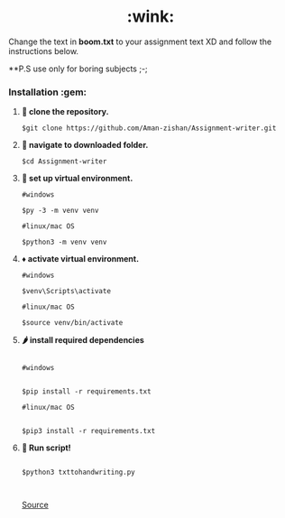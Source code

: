  <h1 align="center" > :wink: </h1>

Change the text in **boom.txt** to your assignment text XD and follow the instructions below.

**P.S use only for boring subjects ;-;

<h3>Installation :gem: </h3>

1. **:round_pushpin: clone the repository.**

   ```shell
   $git clone https://github.com/Aman-zishan/Assignment-writer.git

   ```
2. **:checkered_flag: navigate to downloaded folder.**

   ```shell
   $cd Assignment-writer

   ```
3. **:construction: set up virtual environment.**

   ```shell
   #windows
   
   $py -3 -m venv venv
   
   #linux/mac OS
   
   $python3 -m venv venv

   ```
4. **:diamonds: activate virtual environment.**

   ```shell
   #windows

   $venv\Scripts\activate
   
   #linux/mac OS
   
   $source venv/bin/activate

   ```
5. **:hot_pepper: install required dependencies**
    ```shell
    
    #windows
    

   $pip install -r requirements.txt
   
   #linux/mac OS
   
  
   $pip3 install -r requirements.txt

   ```
6. **:dart: Run script!**
    ```shell
    
   $python3 txttohandwriting.py

  
   ```
   
   [Source](https://github.com/sharanya02/Text-file-to-handwritten-pdf-file)
